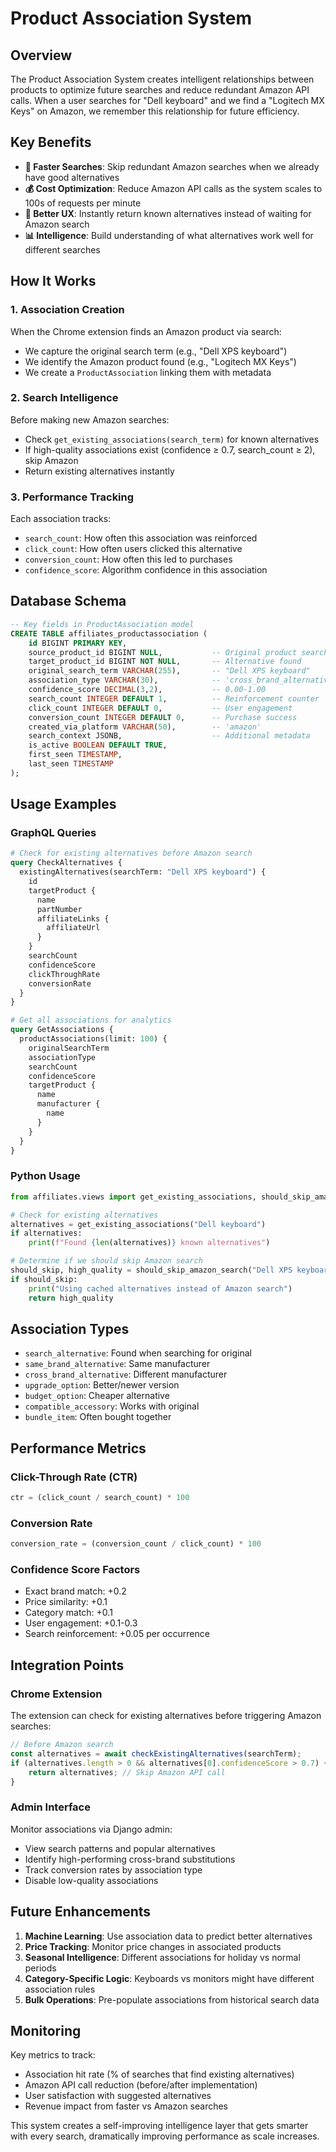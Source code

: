 # Product Association System

## Overview

The Product Association System creates intelligent relationships between products to optimize future searches and reduce redundant Amazon API calls. When a user searches for "Dell keyboard" and we find a "Logitech MX Keys" on Amazon, we remember this relationship for future efficiency.

## Key Benefits

- **🚀 Faster Searches**: Skip redundant Amazon searches when we already have good alternatives
- **💰 Cost Optimization**: Reduce Amazon API calls as the system scales to 100s of requests per minute  
- **🎯 Better UX**: Instantly return known alternatives instead of waiting for Amazon search
- **📊 Intelligence**: Build understanding of what alternatives work well for different searches

## How It Works

### 1. Association Creation
When the Chrome extension finds an Amazon product via search:
- We capture the original search term (e.g., "Dell XPS keyboard")
- We identify the Amazon product found (e.g., "Logitech MX Keys")
- We create a `ProductAssociation` linking them with metadata

### 2. Search Intelligence
Before making new Amazon searches:
- Check `get_existing_associations(search_term)` for known alternatives
- If high-quality associations exist (confidence ≥ 0.7, search_count ≥ 2), skip Amazon
- Return existing alternatives instantly

### 3. Performance Tracking
Each association tracks:
- `search_count`: How often this association was reinforced
- `click_count`: How often users clicked this alternative
- `conversion_count`: How often this led to purchases
- `confidence_score`: Algorithm confidence in this association

## Database Schema

```sql
-- Key fields in ProductAssociation model
CREATE TABLE affiliates_productassociation (
    id BIGINT PRIMARY KEY,
    source_product_id BIGINT NULL,           -- Original product searched for
    target_product_id BIGINT NOT NULL,       -- Alternative found
    original_search_term VARCHAR(255),       -- "Dell XPS keyboard"
    association_type VARCHAR(30),            -- 'cross_brand_alternative', etc.
    confidence_score DECIMAL(3,2),           -- 0.00-1.00
    search_count INTEGER DEFAULT 1,          -- Reinforcement counter
    click_count INTEGER DEFAULT 0,           -- User engagement
    conversion_count INTEGER DEFAULT 0,      -- Purchase success
    created_via_platform VARCHAR(50),        -- 'amazon'
    search_context JSONB,                    -- Additional metadata
    is_active BOOLEAN DEFAULT TRUE,
    first_seen TIMESTAMP,
    last_seen TIMESTAMP
);
```

## Usage Examples

### GraphQL Queries

```graphql
# Check for existing alternatives before Amazon search
query CheckAlternatives {
  existingAlternatives(searchTerm: "Dell XPS keyboard") {
    id
    targetProduct {
      name
      partNumber
      affiliateLinks {
        affiliateUrl
      }
    }
    searchCount
    confidenceScore
    clickThroughRate
    conversionRate
  }
}

# Get all associations for analytics
query GetAssociations {
  productAssociations(limit: 100) {
    originalSearchTerm
    associationType
    searchCount
    confidenceScore
    targetProduct {
      name
      manufacturer {
        name
      }
    }
  }
}
```

### Python Usage

```python
from affiliates.views import get_existing_associations, should_skip_amazon_search

# Check for existing alternatives
alternatives = get_existing_associations("Dell keyboard")
if alternatives:
    print(f"Found {len(alternatives)} known alternatives")

# Determine if we should skip Amazon search
should_skip, high_quality = should_skip_amazon_search("Dell XPS keyboard")
if should_skip:
    print("Using cached alternatives instead of Amazon search")
    return high_quality
```

## Association Types

- `search_alternative`: Found when searching for original
- `same_brand_alternative`: Same manufacturer  
- `cross_brand_alternative`: Different manufacturer
- `upgrade_option`: Better/newer version
- `budget_option`: Cheaper alternative
- `compatible_accessory`: Works with original
- `bundle_item`: Often bought together

## Performance Metrics

### Click-Through Rate (CTR)
```python
ctr = (click_count / search_count) * 100
```

### Conversion Rate  
```python
conversion_rate = (conversion_count / click_count) * 100
```

### Confidence Score Factors
- Exact brand match: +0.2
- Price similarity: +0.1  
- Category match: +0.1
- User engagement: +0.1-0.3
- Search reinforcement: +0.05 per occurrence

## Integration Points

### Chrome Extension
The extension can check for existing alternatives before triggering Amazon searches:

```javascript
// Before Amazon search
const alternatives = await checkExistingAlternatives(searchTerm);
if (alternatives.length > 0 && alternatives[0].confidenceScore > 0.7) {
    return alternatives; // Skip Amazon API call
}
```

### Admin Interface
Monitor associations via Django admin:
- View search patterns and popular alternatives
- Identify high-performing cross-brand substitutions  
- Track conversion rates by association type
- Disable low-quality associations

## Future Enhancements

1. **Machine Learning**: Use association data to predict better alternatives
2. **Price Tracking**: Monitor price changes in associated products
3. **Seasonal Intelligence**: Different associations for holiday vs normal periods
4. **Category-Specific Logic**: Keyboards vs monitors might have different association rules
5. **Bulk Operations**: Pre-populate associations from historical search data

## Monitoring

Key metrics to track:
- Association hit rate (% of searches that find existing alternatives)
- Amazon API call reduction (before/after implementation)
- User satisfaction with suggested alternatives
- Revenue impact from faster vs Amazon searches

This system creates a self-improving intelligence layer that gets smarter with every search, dramatically improving performance as scale increases. 